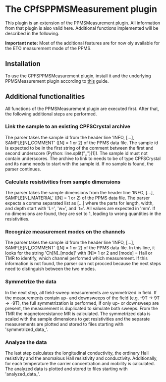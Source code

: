# The CPfSPPMSMeasurement plugin

This plugin is an extension of the PPMSMeasurement plugin. All information from that plugin is also valid here. Additional functions implemented will be described in the following.

**Important note:** Most of the additional features are for now oly available for the ETO measurement mode of the PPMS.

## Installation

To use the CPFSPPMSMeasurement plugin, install it and the underlying PPMSMeasurement plugin according to [this](https://nomad-lab.eu/prod/v1/docs/howto/oasis/plugins_install.html) guide.

## Additional functionalities

All functions of the PPMSMeasurement plugin are executed first. After that, the following additional steps are performed.

### Link the sample to an existing CPFSCrystal archive

The parser takes the sample id from the header line 'INFO, [...], SAMPLE[N]\_COMMENT' ([N] = 1 or 2) of the PPMS data file. The sample íd is expected to be in the first string of the comment between the first and second underscore (Python: line.split("_")[1]). The sample id must not contain underscores. The archive to link to needs to be of type CPFSCrystal and its name needs to start with the sample id. If no sample is found, the parser continues.

### Calculate resistivities from sample dimensions

The parser takes the sample dimensions from the header line 'INFO, [...], SAMPLE[N]\_MATERIAL' ([N] = 1 or 2) of the PPMS data file. The parser expects a comma separated list as [...] where the parts for length, width, and depth start with 'L=', 'w=', and 't='. All values are expected in 'mm'. If no dimensions are found, they are set to 1, leading to wrong quantities in the resistivities.

### Recognize measurement modes on the channels

The parser takes the sample id from the header line 'INFO, [...], SAMPLE[N]\_COMMENT' ([N] = 1 or 2) of the PPMS data file. In this line, it looks for the string 'Ch[N]_[mode]' with [N]= 1 or 2 and [mode] = Hall or TMR to identify, which channel performed which measurement. If this information is not found, the parser can not procced because the next steps need to distinguish between the two modes.

### Symmetrize the data

In the next step, all field-sweep measurements are symmetrized in field. If the measurements contain up- and downsweeps of the field (e.g. -9T -> 9T -> -9T), the full symmetrization is performed, if only up- or downsweep are present, the measurement is duplicated to simulate both sweeps. From the TMR the magnetoresistance MR is calculated. The symmetrized data is scaled with the sample dimensions to get resistivities and the separate measurements are plotted and stored to files starting with 'symmetrized_data_'.

### Analyze the data

The last step calculates the longitudinal conductivity, the ordinary Hall resistivity and the anomalous Hall resistivity and conductivity. Additionally, for each temperature the carrier concentration and mobility is calculated. The analyzed data is plotted and stored to files starting with 'analyzed_data_'.